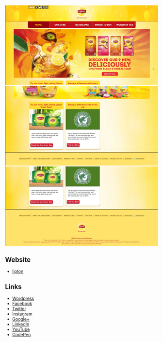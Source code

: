 ![](https://raw.githubusercontent.com/jovanidash21/lipton/master/lipton/Images/Screenshots/1.png)
![](https://raw.githubusercontent.com/jovanidash21/lipton/master/lipton/Images/Screenshots/2.png)
![](https://raw.githubusercontent.com/jovanidash21/lipton/master/lipton/Images/Screenshots/3.png)

## Website
- [lipton](http://adlipton.cpecareer.com/)

## Links
- [Wordpress](https://jovaniwarguez.wordpress.com/)
- [Facebook](https://facebook.com/jovani.cadornawarguez)
- [Twitter](https://twitter.com/jovanidash21)
- [Instagram](https://www.instagram.com/jovanidash21/)
- [Google+](https://plus.google.com/u/0/104385173780051504413)
- [LinkedIn](https://www.linkedin.com/in/jovani-warguez-827a8a11b?trk=nav_responsive_tab_profile_pic)
- [YouTube](https://www.youtube.com/channel/UCNiVxhbJ6Ku9keIjkQX3RRQ)
- [CodePen](http://codepen.io/jovanidash21/)
